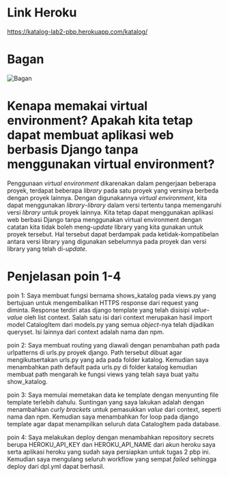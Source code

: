 # Link Heroku
https://katalog-lab2-pbp.herokuapp.com/katalog/

# Bagan 
![Bagan](https://github.com/TehGaa/Tugas_2_pbp/blob/main/katalog/Bagan%20Tugas%202.drawio.png "Bagan Request Client Django")

# Kenapa memakai virtual environment? Apakah kita tetap dapat membuat aplikasi web berbasis Django tanpa menggunakan virtual environment? 
Penggunaan *virtual environment* dikarenakan dalam pengerjaan beberapa proyek, terdapat beberapa *library* pada satu proyek yang versinya berbeda dengan proyek lainnya. Dengan digunakannya *virtual environment*, kita dapat menggunakan *library*-*library* dalam versi tertentu tanpa memengaruhi versi *library* untuk proyek lainnya. Kita tetap dapat menggunakan aplikasi web berbasi Django tanpa menggunakan virtual environment dengan catatan kita tidak boleh meng-*update* library yang kita gunakan untuk proyek tersebut. Hal tersebut dapat berdampak pada ketidak-kompatibelan antara versi library yang digunakan sebelumnya pada proyek dan versi library yang telah di-*update*.


# Penjelasan poin 1-4
poin 1: Saya membuat fungsi bernama shows_katalog pada views.py yang bertujuan untuk mengembalikan HTTPS response dari request yang diminta. Response terdiri atas django         template yang telah disisipi *value-value* oleh list context. Salah satu isi dari context merupakan hasil import model CatalogItem dari models.py yang semua             *object*-nya telah dijadikan queryset. Isi lainnya dari context adalah nama dan npm.

poin 2: Saya membuat routing yang diawali dengan penambahan path pada urlpatterns di urls.py proyek django. Path tersebut dibuat agar mengikutsertakan urls.py yang ada           pada folder katalog. Kemudian saya menambahkan path default pada urls.py di folder katalog kemudian membuat path mengarah ke fungsi views yang telah saya buat           yaitu show_katalog.

poin 3: Saya memulai memetakan data ke template dengan menyunting file template terlebih dahulu. Suntingan yang saya lakukan adalah dengan menambahkan *curly brackets*           untuk pemasukkan *value* dari context, seperti nama dan npm. Kemudian saya menambahkan for loop pada django template agar dapat menampilkan seluruh data                 CatalogItem pada database.

poin 4: Saya melakukan deploy dengan menambahkan repository secrets berupa HEROKU_API_KEY dan HEROKU_API_NAME dari akun heroku saya serta aplikasi heroku yang sudah saya         persiapkan untuk tugas 2 pbp ini. Kemudian saya mengulang seluruh workflow yang sempat *failed* sehingga deploy dari dpl.yml dapat berhasil.

